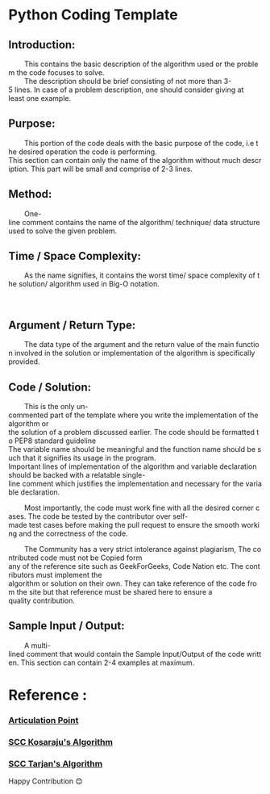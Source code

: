 # Python Coding Template 

## Introduction:

        This contains the basic description of the algorithm used or the problem the code focuses to solve.
        The description should be brief consisting of not more than 3-5 lines. In case of a problem description, one should consider giving at least one example.

## Purpose:

        This portion of the code deals with the basic purpose of the code, i.e the desired operation the code is performing. This section can contain only the name of the algorithm without much description. This part will be small and comprise of 2-3 lines.

## Method:

        One-line comment contains the name of the algorithm/ technique/ data structure used to solve the given problem.

## Time / Space Complexity:

        As the name signifies, it contains the worst time/ space complexity of the solution/ algorithm used in Big-O notation.

    
## Argument / Return Type:

        The data type of the argument and the return value of the main function involved in the solution or implementation of the algorithm is specifically provided.

## Code / Solution:

        This is the only un-commented part of the template where you write the implementation of the algorithm or the solution of a problem discussed earlier. The code should be formatted to PEP8 standard guideline The variable name should be meaningful and the function name should be such that it signifies its usage in the program. Important lines of implementation of the algorithm and variable declaration should be backed with a relatable single-line comment which justifies the implementation and necessary for the variable declaration.

        Most importantly, the code must work fine with all the desired corner cases. The code be tested by the contributor over self-made test cases before making the pull request to ensure the smooth working and the correctness of the code. 

        The Community has a very strict intolerance against plagiarism, The contributed code must not be Copied form any of the reference site such as GeekForGeeks, Code Nation etc. The contributors must implement the algorithm or solution on their own. They can take reference of the code from the site but that reference must be shared here to ensure a quality contribution.

## Sample Input / Output:

        A multi-lined comment that would contain the Sample Input/Output of the code written. This section can contain 2-4 examples at maximum. 


# Reference :

### [Articulation Point](https://github.com/TesseractCoding/NeoAlgo/blob/master/Python/graphs/Articulation_Point.py)
### [SCC Kosaraju's Algorithm](https://github.com/TesseractCoding/NeoAlgo/blob/master/Python/graphs/SCC_Kosaraju.py)
### [SCC Tarjan's Algorithm](https://github.com/TesseractCoding/NeoAlgo/blob/master/Python/graphs/SCC_Tarjan.py)

Happy Contribution 😊